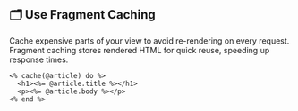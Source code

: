 ## 🗂️ Use Fragment Caching
Cache expensive parts of your view to avoid re-rendering on every request. Fragment caching stores rendered HTML for quick reuse, speeding up response times.

```erb
<% cache(@article) do %>
  <h1><%= @article.title %></h1>
  <p><%= @article.body %></p>
<% end %>
```